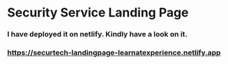 # Security Service Landing Page

### I have deployed it on netlify. Kindly have a look on it.

### https://securtech-landingpage-learnatexperience.netlify.app
